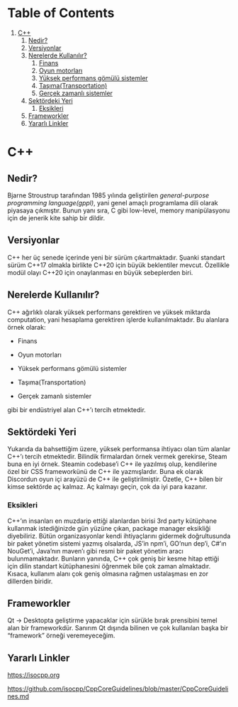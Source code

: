 ﻿# Table of Contents

1.  [C++](#org47627d7)
    1.  [Nedir?](#org1953e38)
    2.  [Versiyonlar](#org0b8c043)
    3.  [Nerelerde Kullanılır?](#orgc9fb170)
        1.  [Finans](#org43a51c1)
        2.  [Oyun motorları](#org5d14a20)
        3.  [Yüksek performans gömülü sistemler](#orge5190d4)
        4.  [Taşıma(Transportation)](#orgec7aee9)
        5.  [Gerçek zamanlı sistemler](#org7f8d242)
    4.  [Sektördeki Yeri](#org68553f7)
        1.  [Eksikleri](#org22bdaf6)
    5.  [Frameworkler](#orgdfac6b0)
    6.  [Yararlı Linkler](#orgf14d83c)


<a id="org47627d7"></a>

# C++


<a id="org1953e38"></a>

## Nedir?

Bjarne Stroustrup tarafından 1985 yılında geliştirilen
*general-purpose programming language(gppl)*, yani genel
amaçlı programlama dili olarak piyasaya çıkmıştır. Bunun
yanı sıra, C gibi low-level, memory manipülasyonu için de
jenerik kite sahip bir dildir.


<a id="org0b8c043"></a>

## Versiyonlar

C++ her üç senede içerinde yeni bir sürüm çıkartmaktadır.
Şuanki standart sürüm C++17 olmakla birlikte C++20 için
büyük beklentiler mevcut. Özellikle modül olayı C++20 için
onaylanması en büyük sebeplerden biri.


<a id="orgc9fb170"></a>

## Nerelerde Kullanılır?

C++ ağırlıklı olarak yüksek performans gerektiren ve 
yüksek miktarda computation, yani hesaplama gerektiren
işlerde kullanılmaktadır. Bu alanlara örnek olarak:


<a id="org43a51c1"></a>

- Finans


<a id="org5d14a20"></a>

- Oyun motorları


<a id="orge5190d4"></a>

- Yüksek performans gömülü sistemler


<a id="orgec7aee9"></a>

- Taşıma(Transportation)


<a id="org7f8d242"></a>

- Gerçek zamanlı sistemler

gibi bir endüstriyel alan C++&rsquo;ı tercih etmektedir.


<a id="org68553f7"></a>

## Sektördeki Yeri

Yukarıda da bahsettiğim üzere, yüksek performansa
ihtiyacı olan tüm alanlar C++&rsquo;ı tercih etmektedir.
Bilindik firmalardan örnek vermek gerekirse, Steam
buna en iyi örnek. Steamin codebase&rsquo;i C++ ile yazılmış
olup, kendilerine özel bir CSS frameworkünü de C++ ile
yazmışlardır. Buna ek olarak Discordun oyun içi arayüzü
de C++ ile geliştirilmiştir. Özetle, C++ bilen bir kimse
sektörde aç kalmaz. Aç kalmayı geçin, çok da iyi para
kazanır.


<a id="org22bdaf6"></a>

### Eksikleri

C++&rsquo;ın insanları en muzdarip ettiği alanlardan birisi
3rd party kütüphane kullanmak istediğinizde gün yüzüne
çıkan, package manager eksikliği diyebiliriz. Bütün
organizasyonlar kendi ihtiyaçlarını gidermek doğrultusunda
bir paket yönetim sistemi yazmış olsalarda, JS&rsquo;in npm&rsquo;i,
GO&rsquo;nun dep&rsquo;i, C#&rsquo;ın NouGet&rsquo;i, Java&rsquo;nın maven&rsquo;ı gibi 
resmi bir paket yönetim aracı bulunmamaktadır. Bunların
yanında, C++ çok geniş bir kesme hitap ettiği için dilin
standart kütüphanesini öğrenmek bile çok zaman almaktadır.
Kısaca, kullanım alanı çok geniş olmasına rağmen ustalaşması
en zor dillerden biridir.


<a id="orgdfac6b0"></a>

## Frameworkler

Qt -> Desktopta geliştirme yapacaklar için sürükle bırak
      prensibini temel alan bir frameworkdür.
Sanırım Qt dışında bilinen ve çok kullanılan başka bir
&ldquo;framework&rdquo; örneği veremeyeceğim.


<a id="orgf14d83c"></a>

## Yararlı Linkler

<https://isocpp.org>

<https://github.com/isocpp/CppCoreGuidelines/blob/master/CppCoreGuidelines.md>

